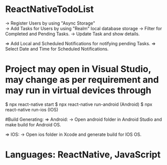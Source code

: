 # ReactNativeTodoList
-> Register Users by using "Async Storage"  
-> Add Tasks for Users by using "Realm" local database storage
-> Filter for Completed and Pending Tasks.
-> Update Task and show details.

=> Add Local and Scheduled Notifications for notifying pending Tasks.
=> Select Date and Time for Scheduled Notifications.

# Project may open in Visual Studio, may change as per requirement and may run in virtual devices through 
$ npx react-native start
$ npx react-native run-android (Android)
$ npx react-native run-ios (IOS)

 #Build Generating:
=> Android: 
-> Open android folder in Android Studio and make build for Android OS.

=> IOS:
-> Open ios folder in Xcode and generate build for IOS OS.

# Languages: ReactNative, JavaScript 
